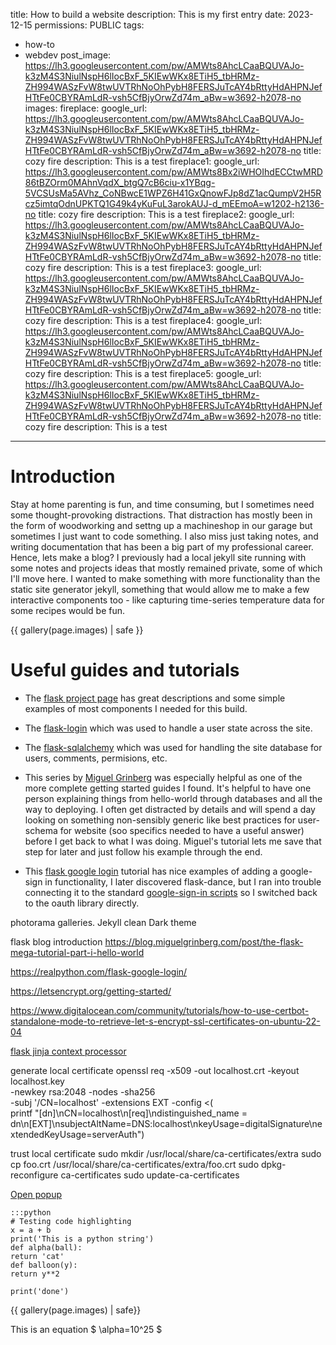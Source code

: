 title: How to build a website
description: This is my first entry
date: 2023-12-15
permissions: PUBLIC
tags:
  - how-to
  - webdev
post_image: https://lh3.googleusercontent.com/pw/AMWts8AhcLCaaBQUVAJo-k3zM4S3NiulNspH6lIocBxF_5KIEwWKx8ETiH5_tbHRMz-ZH994WASzFvW8twUVTRhNoOhPybH8FERSJuTcAY4bRttyHdAHPNJefHTtFe0CBYRAmLdR-vsh5CfBjyOrwZd74m_aBw=w3692-h2078-no
images:
  fireplace:
    google_url: https://lh3.googleusercontent.com/pw/AMWts8AhcLCaaBQUVAJo-k3zM4S3NiulNspH6lIocBxF_5KIEwWKx8ETiH5_tbHRMz-ZH994WASzFvW8twUVTRhNoOhPybH8FERSJuTcAY4bRttyHdAHPNJefHTtFe0CBYRAmLdR-vsh5CfBjyOrwZd74m_aBw=w3692-h2078-no
    title: cozy fire
    description: This is a test
  fireplace1:
    google_url: https://lh3.googleusercontent.com/pw/AMWts8Bx2iWHOIhdECCtwMRD86tBZOrm0MAhnVqdX_btgQ7cB6ciu-x1YBqg-5VCSUsMa5AVhz_CoNBwcE1WPZ6H41GxQnowFJp8dZ1acQumpV2H5Rcz5imtqOdnUPKTQ1G49k4yKuFuL3arokAUJ-d_mEEmoA=w1202-h2136-no
    title: cozy fire
    description: This is a test
  fireplace2:
    google_url: https://lh3.googleusercontent.com/pw/AMWts8AhcLCaaBQUVAJo-k3zM4S3NiulNspH6lIocBxF_5KIEwWKx8ETiH5_tbHRMz-ZH994WASzFvW8twUVTRhNoOhPybH8FERSJuTcAY4bRttyHdAHPNJefHTtFe0CBYRAmLdR-vsh5CfBjyOrwZd74m_aBw=w3692-h2078-no
    title: cozy fire
    description: This is a test
  fireplace3:
    google_url: https://lh3.googleusercontent.com/pw/AMWts8AhcLCaaBQUVAJo-k3zM4S3NiulNspH6lIocBxF_5KIEwWKx8ETiH5_tbHRMz-ZH994WASzFvW8twUVTRhNoOhPybH8FERSJuTcAY4bRttyHdAHPNJefHTtFe0CBYRAmLdR-vsh5CfBjyOrwZd74m_aBw=w3692-h2078-no
    title: cozy fire
    description: This is a test
  fireplace4:
    google_url: https://lh3.googleusercontent.com/pw/AMWts8AhcLCaaBQUVAJo-k3zM4S3NiulNspH6lIocBxF_5KIEwWKx8ETiH5_tbHRMz-ZH994WASzFvW8twUVTRhNoOhPybH8FERSJuTcAY4bRttyHdAHPNJefHTtFe0CBYRAmLdR-vsh5CfBjyOrwZd74m_aBw=w3692-h2078-no
    title: cozy fire
    description: This is a test
  fireplace5:
    google_url: https://lh3.googleusercontent.com/pw/AMWts8AhcLCaaBQUVAJo-k3zM4S3NiulNspH6lIocBxF_5KIEwWKx8ETiH5_tbHRMz-ZH994WASzFvW8twUVTRhNoOhPybH8FERSJuTcAY4bRttyHdAHPNJefHTtFe0CBYRAmLdR-vsh5CfBjyOrwZd74m_aBw=w3692-h2078-no
    title: cozy fire
    description: This is a test
---





# Introduction
Stay at home parenting is fun, and time consuming, but I sometimes need some thought-provoking distractions. That distraction has mostly been in the form of woodworking and settng up a machineshop in our garage but sometimes I just want to code something. I also miss just taking notes, and writing documentation that has been a big part of my professional career. Hence, lets make a blog? I previously had a local jekyll site running with some notes and projects ideas that mostly remained private, some of which I'll move here. I wanted to make something with more functionality than the static site generator jekyll, something that would allow me to make a few interactive components too - like capturing time-series temperature data for some recipes would be fun.

{{ gallery(page.images)  | safe }}


# Useful guides and tutorials

 - The [flask project page](https://flask.palletsprojects.com/en/3.0.x/) has great descriptions and some simple examples of most components I needed for this build. 

 - The [flask-login](https://flask-login.readthedocs.io/en/latest/) which was used to handle a user state across the site.

 - The [flask-sqlalchemy](https://flask-sqlalchemy.palletsprojects.com/en/3.1.x/) which was used for handling the site database for users, comments, permisions, etc.

 - This series by [Miguel Grinberg](https://blog.miguelgrinberg.com/post/the-flask-mega-tutorial-part-i-hello-world) was especially helpful as one of the more complete getting started guides I found. It's helpful to have one person explaining things from hello-world through databases and all the way to deploying. I often get distracted by details and will spend a day looking  on something non-sensibly generic like best practices for user-schema for website (soo specifics needed to have a useful answer) before I get back to what I was doing. Miguel's tutorial lets me save that step for later and just follow his example through the end. 

 - This [flask google login](https://realpython.com/flask-google-login/) tutorial has nice examples of adding a google-sign in functionality, I later discovered flask-dance, but I ran into trouble connecting it to the standard [google-sign-in scripts](https://developers.google.com/identity/gsi/web/guides/display-button) so I switched back to the oauth library directly.


photorama galleries.
Jekyll clean Dark theme

flask blog introduction 
https://blog.miguelgrinberg.com/post/the-flask-mega-tutorial-part-i-hello-world


https://realpython.com/flask-google-login/

https://letsencrypt.org/getting-started/

https://www.digitalocean.com/community/tutorials/how-to-use-certbot-standalone-mode-to-retrieve-let-s-encrypt-ssl-certificates-on-ubuntu-22-04



[flask jinja context processor](https://flask.palletsprojects.com/en/2.3.x/templating/)


generate local certificate
openssl req -x509 -out localhost.crt -keyout localhost.key \
  -newkey rsa:2048 -nodes -sha256 \
  -subj '/CN=localhost' -extensions EXT -config <( \
   printf "[dn]\nCN=localhost\n[req]\ndistinguished_name = dn\n[EXT]\nsubjectAltName=DNS:localhost\nkeyUsage=digitalSignature\nextendedKeyUsage=serverAuth")



trust local certificate
sudo mkdir /usr/local/share/ca-certificates/extra
sudo cp foo.crt /usr/local/share/ca-certificates/extra/foo.crt
sudo dpkg-reconfigure ca-certificates
sudo update-ca-certificates


<a class="popup" href="https://lh3.googleusercontent.com/pw/AMWts8AhcLCaaBQUVAJo-k3zM4S3NiulNspH6lIocBxF_5KIEwWKx8ETiH5_tbHRMz-ZH994WASzFvW8twUVTRhNoOhPybH8FERSJuTcAY4bRttyHdAHPNJefHTtFe0CBYRAmLdR-vsh5CfBjyOrwZd74m_aBw=w3692-h2078-no">Open popup</a>


<!-- <figure class="gallery-item">
    <header class='gallery-icon'>
    <a class="popup img-responsive" href="https://lh3.googleusercontent.com/pw/AMWts8AhcLCaaBQUVAJo-k3zM4S3NiulNspH6lIocBxF_5KIEwWKx8ETiH5_tbHRMz-ZH994WASzFvW8twUVTRhNoOhPybH8FERSJuTcAY4bRttyHdAHPNJefHTtFe0CBYRAmLdR-vsh5CfBjyOrwZd74m_aBw=w3692-h2078-no" title="image_caption" data-caption="image_Description">
    <img src="https://lh3.googleusercontent.com/pw/AMWts8AhcLCaaBQUVAJo-k3zM4S3NiulNspH6lIocBxF_5KIEwWKx8ETiH5_tbHRMz-ZH994WASzFvW8twUVTRhNoOhPybH8FERSJuTcAY4bRttyHdAHPNJefHTtFe0CBYRAmLdR-vsh5CfBjyOrwZd74m_aBw=w3692-h2078-no"></a>
    </header> 
    <figcaption class='gallery-caption'>
      <div class="entry-summary" id="image_caption">
          <h3>image_caption</h3>
          <p>image_description today we got blah dop ta ta</p>
      </div>
    </figcaption>
</figure> -->




    :::python
    # Testing code highlighting
    x = a + b
    print('This is a python string')
    def alpha(ball):
    return 'cat'
    def balloon(y):
    return y**2

    print('done')




{{ gallery(page.images) | safe}}




This is an equation $ \alpha=10^25 $